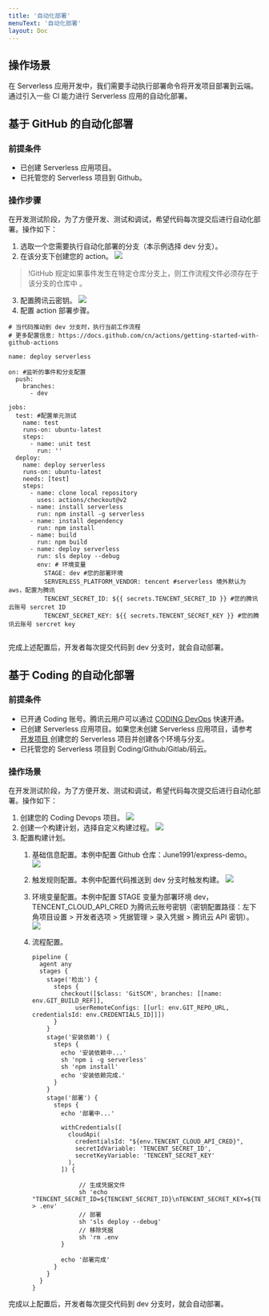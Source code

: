 ```yaml
---
title: '自动化部署'
menuText: '自动化部署'
layout: Doc
---
```


## 操作场景
在 Serverless 应用开发中，我们需要手动执行部署命令将开发项目部署到云端。通过引入一些 CI 能力进行 Serverless 应用的自动化部署。

##  基于 GitHub 的自动化部署

### 前提条件

- 已创建 Serverless 应用项目。
- 已托管您的 Serverless 项目到 Github。

### 操作步骤

在开发测试阶段，为了方便开发、测试和调试，希望代码每次提交后进行自动化部署。操作如下：
1. 选取一个您需要执行自动化部署的分支（本示例选择 dev 分支）。
2. 在该分支下创建您的 action。 
![](https://main.qcloudimg.com/raw/6863deb3acfb9a8de75d8a0447ec4d20.png)
>!GitHub 规定如果事件发生在特定仓库分支上，则工作流程文件必须存在于该分支的仓库中 。
3. 配置腾讯云密钥。
![](https://main.qcloudimg.com/raw/e67ecc4fd932124db5d6bfa54b3ebb73.png)
4. 配置 action 部署步骤。

```
# 当代码推动到 dev 分支时，执行当前工作流程
# 更多配置信息: https://docs.github.com/cn/actions/getting-started-with-github-actions

name: deploy serverless

on: #监听的事件和分支配置
  push:
    branches:
      - dev 
  
jobs:
  test: #配置单元测试
    name: test
    runs-on: ubuntu-latest
    steps:
      - name: unit test
        run: '' 
  deploy:
    name: deploy serverless
    runs-on: ubuntu-latest
    needs: [test]
    steps:
      - name: clone local repository
        uses: actions/checkout@v2
      - name: install serverless
        run: npm install -g serverless
      - name: install dependency
        run: npm install
      - name: build
        run: npm build
      - name: deploy serverless
        run: sls deploy --debug
        env: # 环境变量
          STAGE: dev #您的部署环境
          SERVERLESS_PLATFORM_VENDOR: tencent #serverless 境外默认为 aws，配置为腾讯
          TENCENT_SECRET_ID: ${{ secrets.TENCENT_SECRET_ID }} #您的腾讯云账号 sercret ID
          TENCENT_SECRET_KEY: ${{ secrets.TENCENT_SECRET_KEY }} #您的腾讯云账号 sercret key
          
```

完成上述配置后，开发者每次提交代码到 dev 分支时，就会自动部署。

##  基于 Coding 的自动化部署

### 前提条件

- 已开通 Coding 账号。腾讯云用户可以通过 [CODING DevOps](https://console.cloud.tencent.com/coding) 快速开通。
- 已创建 Serverless 应用项目。如果您未创建 Serverless 应用项目，请参考 [开发项目 ](https://cloud.tencent.com/document/product/1154/47288)创建您的 Serverless 项目并创建各个环境与分支。
- 已托管您的 Serverless 项目到 Coding/Github/Gitlab/码云。

### 操作场景
在开发测试阶段，为了方便开发、测试和调试，希望代码每次提交后进行自动化部署。操作如下：

1. 创建您的 Coding Devops 项目。
![](https://main.qcloudimg.com/raw/89a7c0952c861f2d20312f82421bb185.png)
2. 创建一个构建计划，选择自定义构建过程。
![](https://main.qcloudimg.com/raw/ff4344b46b6e7294305b11d375625478.png)
3. 配置构建计划。
   1. 基础信息配置。本例中配置 Github 仓库：June1991/express-demo。
    ![](https://main.qcloudimg.com/raw/b98edca31948731cd1c7cd9d8bb1389a.png)
   2. 触发规则配置。本例中配置代码推送到 dev 分支时触发构建。
    ![](https://main.qcloudimg.com/raw/02f29fde9198c894ac2781966e09a1ed.png)
   3. 环境变量配置。本例中配置 STAGE 变量为部署环境 dev，TENCENT_CLOUD_API_CRED 为腾讯云账号密钥（密钥配置路径：左下角项目设置 > 开发者选项 > 凭据管理 > 录入凭据 > 腾讯云 API 密钥）。
![](https://main.qcloudimg.com/raw/c27da8efffef370ca82456455591dc0c.png)
   4. 流程配置。

      ```
      pipeline {
        agent any
        stages {
          stage('检出') {
            steps {
              checkout([$class: 'GitSCM', branches: [[name: env.GIT_BUILD_REF]],
                  userRemoteConfigs: [[url: env.GIT_REPO_URL, credentialsId: env.CREDENTIALS_ID]]])
            }
          }
          stage('安装依赖') {
            steps {
              echo '安装依赖中...'
              sh 'npm i -g serverless'
              sh 'npm install'
              echo '安装依赖完成.'
            }
          }
          stage('部署') {
            steps {
              echo '部署中...'
      
              withCredentials([
                cloudApi(
                  credentialsId: "${env.TENCENT_CLOUD_API_CRED}",
                  secretIdVariable: 'TENCENT_SECRET_ID',
                  secretKeyVariable: 'TENCENT_SECRET_KEY'
                ),
              ]) {
      
                   // 生成凭据文件
                   sh 'echo "TENCENT_SECRET_ID=${TENCENT_SECRET_ID}\nTENCENT_SECRET_KEY=${TENCENT_SECRET_KEY}" > .env'
                   // 部署
                   sh 'sls deploy --debug'   
                   // 移除凭据
                   sh 'rm .env 
              }
      
              echo '部署完成'
            }
          }
        }
      }
      ```

完成以上配置后，开发者每次提交代码到 dev 分支时，就会自动部署。
